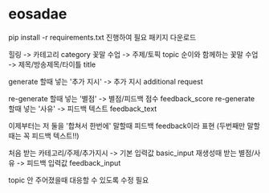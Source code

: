 # eosadae

pip install -r requirements.txt 진행하여 필요 패키지 다운로드

힐링 -> 카테고리 category
꽃말 수업 -> 주제/토픽 topic
순이와 함께하는 꽃말 수업 -> 제목/방송제목/타이틀 title

generate 할때 넣는 '추가 지시' -> 추가 지시 additional request

re-generate 할때 넣는 '별점' -> 별점/피드백 점수 feedback_score
re-generate 할때 넣는 '사유' -> 피드백 텍스트 feedback_text

이제부터는 저 둘을 '합쳐서 한번에' 말할때 피드백 feedback이라 표현 (두번째만 말할때는 꼭 피드백 텍스트!!)

처음 받는 카테고리/주제/추가지시 -> 기본 입력값 basic_input
재생성때 받는 별점/사유 -> 피드백 입력값 feedback_input

topic 안 주어졌을때 대응할 수 있도록 수정 필요
